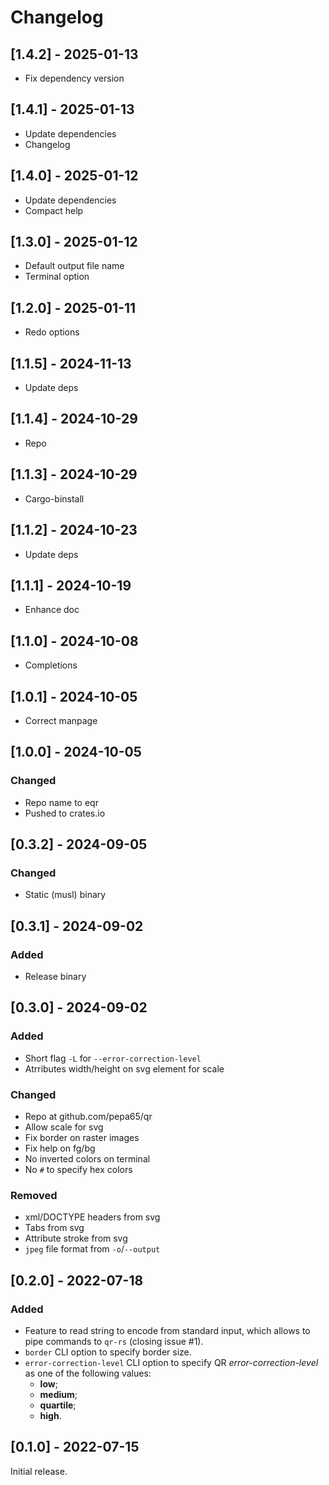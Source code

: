 # Changelog
## [1.4.2] - 2025-01-13
- Fix dependency version

## [1.4.1] - 2025-01-13
- Update dependencies
- Changelog

## [1.4.0] - 2025-01-12
- Update dependencies
- Compact help 

## [1.3.0] - 2025-01-12
- Default output file name
- Terminal option

## [1.2.0] - 2025-01-11
- Redo options

## [1.1.5] - 2024-11-13
- Update deps

## [1.1.4] - 2024-10-29
- Repo

## [1.1.3] - 2024-10-29
- Cargo-binstall

## [1.1.2] - 2024-10-23
- Update deps

## [1.1.1] - 2024-10-19
- Enhance doc

## [1.1.0] - 2024-10-08
- Completions

## [1.0.1] - 2024-10-05
- Correct manpage

## [1.0.0] - 2024-10-05
### Changed
- Repo name to eqr
- Pushed to crates.io

## [0.3.2] - 2024-09-05
### Changed
- Static (musl) binary

## [0.3.1] - 2024-09-02
### Added
- Release binary

## [0.3.0] - 2024-09-02
### Added
- Short flag `-L` for `--error-correction-level`
- Atrributes width/height on svg element for scale

### Changed
- Repo at github.com/pepa65/qr
- Allow scale for svg
- Fix border on raster images
- Fix help on fg/bg
- No inverted colors on terminal
- No `#` to specify hex colors

### Removed
- xml/DOCTYPE headers from svg
- Tabs from svg
- Attribute stroke from svg
- `jpeg` file format from `-o`/`--output`

## [0.2.0] - 2022-07-18
### Added
- Feature to read string to encode from standard input, which allows to pipe
  commands to `qr-rs` (closing issue #1).
- `border` CLI option to specify border size.
- `error-correction-level` CLI option to specify QR *error-correction-level* as
  one of the following values:
  - **low**;
  - **medium**;
  - **quartile**;
  - **high**.

## [0.1.0] - 2022-07-15
Initial release.
